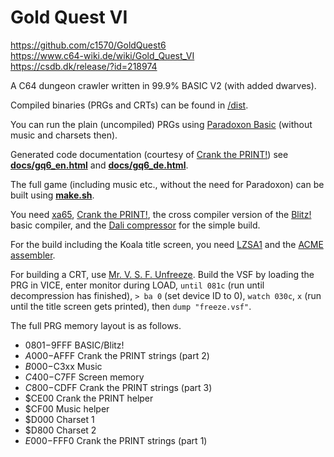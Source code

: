 # Gold Quest VI
https://github.com/c1570/GoldQuest6  
https://www.c64-wiki.de/wiki/Gold_Quest_VI  
https://csdb.dk/release/?id=218974

A C64 dungeon crawler written in 99.9% BASIC V2 (with added dwarves).

Compiled binaries (PRGs and CRTs) can be found in [/dist](/dist).

You can run the plain (uncompiled) PRGs using [Paradoxon Basic](https://github.com/c1570/ParadoxonBasicCRT) (without music and charsets then).

Generated code documentation (courtesy of [Crank the PRINT!](https://github.com/c1570/CrankThePRINT)) see **[docs/gq6_en.html](https://c1570.github.io/GoldQuest6/gq6_en.html)** and **[docs/gq6_de.html](https://c1570.github.io/GoldQuest6/gq6_de.html)**.

The full game (including music etc., without the need for Paradoxon) can be built using **[make.sh](make.sh)**.

You need [xa65](https://www.floodgap.com/retrotech/xa/), [Crank the PRINT!](https://github.com/c1570/CrankThePRINT), the cross compiler version of the [Blitz!](https://csdb.dk/release/?id=173267) basic compiler, and the [Dali compressor](https://github.com/bboxy/bitfire/tree/master/packer/dali) for the simple build.

For the build including the Koala title screen, you need [LZSA1](https://github.com/emmanuel-marty/lzsa) and the [ACME assembler](http://sourceforge.net/projects/acme-crossass/).

For building a CRT, use [Mr. V. S. F. Unfreeze](https://github.com/c1570/MrVSFUnfreeze).
Build the VSF by loading the PRG in VICE, enter monitor during LOAD, `until 081c` (run until decompression has finished), `> ba 0` (set device ID to 0), `watch 030c`, `x` (run until the title screen gets printed), then `dump "freeze.vsf"`.

The full PRG memory layout is as follows.

* $0801-$9FFF BASIC/Blitz!
* $A000-$AFFF Crank the PRINT strings (part 2)
* $B000-$C3xx Music
* $C400-$C7FF Screen memory
* $C800-$CDFF Crank the PRINT strings (part 3)
* $CE00 Crank the PRINT helper
* $CF00 Music helper
* $D000 Charset 1
* $D800 Charset 2
* $E000-$FFF0 Crank the PRINT strings (part 1)
